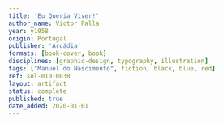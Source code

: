 ```yaml
---
title: 'Eu Queria Viver!'
author_name: Victor Palla
year: y1958
origin: Portugal
publisher: 'Arcádia'
formats: [book-cover, book]
disciplines: [graphic-design, typography, illustration]
tags: ["Manuel do Nascimento", fiction, black, blue, red]
ref: sol-010-0038
layout: artifact
status: complete
published: true
date_added: 2020-01-01
---
```


